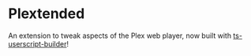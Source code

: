 # Plextended

An extension to tweak aspects of the Plex web player, now built with [ts-userscript-builder](https://github.com/astranomaly/ts-userscript-builder)!
